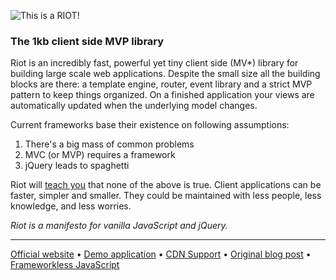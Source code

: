 ![This is a RIOT!](https://muut.com/m/img/riotjs/riot-1.png)

### The 1kb client side MVP library

Riot is an incredibly fast, powerful yet tiny client side (MV*) library for building large scale web applications. Despite the small size all the building blocks are there: a template engine, router, event library and a strict MVP pattern to keep things organized. On a finished application your views are automatically updated when the underlying model changes.

Current frameworks base their existence on following assumptions:

1. There's a big mass of common problems
2. MVC (or MVP) requires a framework
3. jQuery leads to spaghetti

Riot will [teach you](https://muut.com/riotjs/docs/) that none of the above is true. Client applications can be faster, simpler and smaller. They could be maintained with less people, less knowledge, and less worries.

*Riot is a manifesto for vanilla JavaScript and jQuery.*

---

[Official website](https://muut.com/riotjs/) &bull;
[Demo application](https://muut.com/riotjs/demo/) &bull;
[CDN Support](http://osscdn.com/#/riotjs) &bull;
[Original blog post](https://muut.com/blog/technology/riotjs-the-1kb-mvp-framework.html) &bull;
[Frameworkless JavaScript](https://muut.com/blog/technology/frameworkless-javascript.html)
